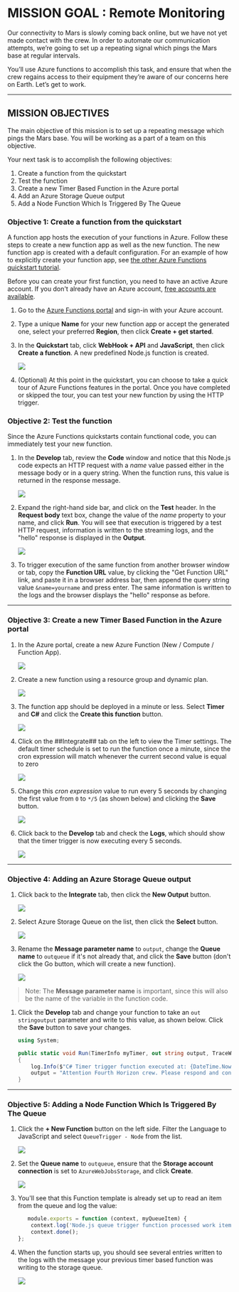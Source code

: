 # MISSION GOAL : Remote Monitoring

Our connectivity to Mars is slowly coming back online, but we have not yet made contact with the crew. In order to automate our communication attempts, we’re going to set up a repeating signal which pings the Mars base at regular intervals.

You’ll use Azure functions to accomplish this task, and ensure that when the crew regains access to their equipment they’re aware of our concerns here on Earth. Let’s get to work. 

____

## MISSION OBJECTIVES

The main objective of this mission is to set up a repeating message which pings the Mars base. You will be working as a part of a team on this objective.

Your next task is to accomplish the following objectives:

1.	Create a function from the quickstart
2.	Test the function
3.	Create a new Timer Based Function in the Azure portal
4.	Add an Azure Storage Queue output
5.	Add a Node Function Which Is Triggered By The Queue


### Objective 1: Create a function from the quickstart

A function app hosts the execution of your functions in Azure. Follow these steps to create a new function app as well as the new function. The new function app is created with a default configuration. For an example of how to explicitly create your function app, see [the other Azure Functions quickstart tutorial](https://docs.microsoft.com/en-us/azure/azure-functions/functions-create-first-azure-function-azure-portal).

Before you can create your first function, you need to have an active Azure account. If you don't already have an Azure account, [free accounts are available](https://azure.microsoft.com/free/).

1. Go to the [Azure Functions portal](https://functions.azure.com/signin) and sign-in with your Azure account.

2. Type a unique **Name** for your new function app or accept the generated one, select your preferred **Region**, then click **Create + get started**. 

3. In the **Quickstart** tab, click **WebHook + API** and **JavaScript**, then click **Create a function**. A new predefined Node.js function is created. 

	![](images/function-app-quickstart-node-webhook.png)

4. (Optional) At this point in the quickstart, you can choose to take a quick tour of Azure Functions features in the portal.	Once you have completed or skipped the tour, you can test your new function by using the HTTP trigger.

### Objective 2: Test the function

Since the Azure Functions quickstarts contain functional code, you can immediately test your new function.

1. In the **Develop** tab, review the **Code** window and notice that this Node.js code expects an HTTP request with a *name* value passed either in the message body or in a query string. When the function runs, this value is returned in the response message.

	![](images/ob2-testfunc-step1.PNG)

2. Expand the right-hand side bar, and click on the **Test** header. In the **Request body** text box, change the value of the *name* property to your name, and click **Run**. You will see that execution is triggered by a test HTTP request, information is written to the streaming logs, and the "hello" response is displayed in the **Output**. 

    ![](images/ob2-testfunc-step2.png)

3. To trigger execution of the same function from another browser window or tab, copy the **Function URL** value, by clicking the "Get Function URL" link, and paste it in a browser address bar, then append the query string value `&name=yourname` and press enter. The same information is written to the logs and the browser displays the "hello" response as before.

---

### Objective 3: Create a new Timer Based Function in the Azure portal
1. In the Azure portal, create a new Azure Function (New / Compute / Function App).

	![](images/function-app-create-in-portal.png)

1. Create a new function using a resource group and dynamic plan.

	![](images/function-app-portal-create-settings.png)

1. The function app should be deployed in a minute or less. Select **Timer** and **C#** and click the **Create this function** button.

	![](images/function-app-timer-csharp.png)

1. Click on the ##Integrate## tab on the left to view the Timer settings. The default timer schedule is set to run the function once a minute, since the cron expression will match whenever the current second value is equal to zero
 
	![](images/function-app-timer-cron-default.png)

1. Change this *cron expression* value to run every 5 seconds by changing the first value from `0` to `*/5` (as shown below) and clicking the **Save** button.

	![](images/function-app-timer-cron-updated.png)

1. Click back to the **Develop** tab and check the **Logs**, which should show that the timer trigger is now executing every 5 seconds.

	![](images/function-app-timer-logs.png)

---

### Objective 4: Adding an Azure Storage Queue output

1. Click back to the **Integrate** tab, then click the **New Output** button.

	![](images/function-app-add-output.png)

1. Select Azure Storage Queue on the list, then click the **Select** button.

	![](images/function-app-add-storage-queue.png)

1. Rename the **Message parameter name** to `output`, change the **Queue name** to `outqueue` if it's not already that, and click the **Save** button (don't click the Go button, which will create a new function).
 
	![](images/function-app-queue-settings.png)

> Note: The **Message parameter name** is important, since this will also be the name of the variable in the function code.

1. Click the **Develop** tab and change your function to take an `out stringoutput` parameter and write to this value, as shown below. Click the **Save** button to save your changes.

   ```csharp
   using System;

   public static void Run(TimerInfo myTimer, out string output, TraceWriter log)
   {
       log.Info($"C# Timer trigger function executed at: {DateTime.Now}");    
       output = "Attention Fourth Horizon crew. Please respond and confirm status.";
   }
   ```

---

### Objective 5: Adding a Node Function Which Is Triggered By The Queue

1. Click the **+ New Function** button on the left side. Filter the Language to JavaScript and select `QueueTrigger - Node` from the list.

	![](images/function-app-add-queue-trigger.png)

1. Set the **Queue name** to `outqueue`, ensure that the **Storage account connection** is set to `AzureWebJobsStorage`, and click **Create**.

	![](images/function-app-queue-trigger-settings.png)

1. You'll see that this Function template is already set up to read an item from the queue and log the value:

   ```JavaScript
      module.exports = function (context, myQueueItem) {
       context.log('Node.js queue trigger function processed work item', myQueueItem);
       context.done();
   };
   ```

1. When the function starts up, you should see several entries written to the logs with the message your previous timer based function was writing to the storage queue.

	![](images/function-app-input-trigger-logs.png)
